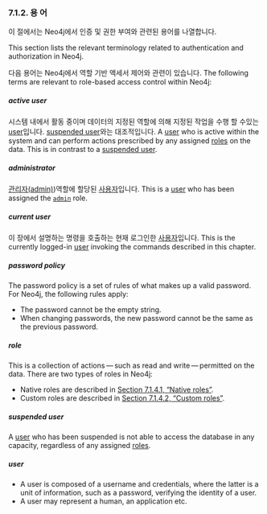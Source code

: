 ### 7.1.2. 용 어

<div class="abstract">
	<p>이 절에서는 Neo4j에서 인증 및 권한 부여와 관련된 용어를 나열합니다. 
	</p>
</div>
This section lists the relevant terminology related to authentication and authorization in Neo4j.

다음 용어는 Neo4j에서 역할 기반 액세서 제어와 관련이 있습니다.
The following terms are relevant to role-based access control within Neo4j:


##### active user

시스템 내에서 활동 중이며 데이터의 지정된 역할에 의해 지정된 작업을 수행 할 수있는 [user](#user)입니다. [suspended user](#suspended-user)와는 대조적입니다.
A [user](#user) who is active within the system and can perform actions prescribed by any assigned [roles](#role) on the data. This is in contrast to a [suspended user](#suspended-user).

##### administrator

[관리자(admin)](./native-user-role-management/native-roles.md/#admin-role))역할에 할당된 [사용자](#user)입니다.
This is a [user](#user) who has been assigned the [`admin`](https://neo4j.com/docs/operations-manual/3.3/security/authentication-authorization/native-user-role-management/native-roles/#admin-role) role.

##### current user

이 장에서 설명하는 명령을 호출하는 현재 로그인한 [사용자](#user)입니다. 
This is the currently logged-in [user](#user) invoking the commands described in this chapter.

##### password policy


The password policy is a set of rules of what makes up a valid password. For Neo4j, the following rules apply:

* The password cannot be the empty string.
* When changing passwords, the new password cannot be the same as the previous password.

##### role

This is a collection of actions — such as read and write — permitted on the data. There are two types of roles in Neo4j:

* Native roles are described in [Section 7.1.4.1, “Native roles”](https://neo4j.com/docs/operations-manual/3.3/security/authentication-authorization/native-user-role-management/native-roles/).
* Custom roles are described in [Section 7.1.4.2, “Custom roles”](https://neo4j.com/docs/operations-manual/3.3/security/authentication-authorization/native-user-role-management/custom-roles/).

##### suspended user

A [user](#user) who has been suspended is not able to access the database in any capacity, regardless of any assigned [roles](#role).

##### user

* A user is composed of a username and credentials, where the latter is a unit of information, such as a password, verifying the identity of a user.
* A user may represent a human, an application etc.
